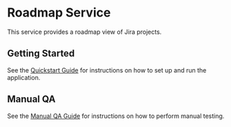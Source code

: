 # Roadmap Service

This service provides a roadmap view of Jira projects.

## Getting Started

See the [Quickstart Guide](specs/005-build-the-actual/quickstart.md) for instructions on how to set up and run the application.

## Manual QA

See the [Manual QA Guide](docs/manual-qa.md) for instructions on how to perform manual testing.
